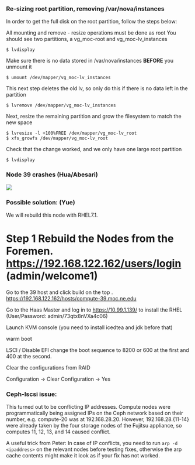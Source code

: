 ### Re-sizing root partition, removing /var/nova/instances
In order to get the full disk on the root partition, follow the steps below:

All mounting and remove - resize operations must be done as root
You should see two partitions, a vg_moc-root and vg_moc-lv_instances
```
$ lvdisplay
```
Make sure there is no data stored in /var/nova/instances **BEFORE** you unmount it
```
$ umount /dev/mapper/vg_moc-lv_instances
```
This next step deletes the old lv, so only do this if there is no data left in the partition
```
$ lvremove /dev/mapper/vg_moc-lv_instances
```
Next, resize the remaining partition and grow the filesystem to match the new space
```
$ lvresize -l +100%FREE /dev/mapper/vg_moc-lv_root
$ xfs_growfs /dev/mapper/vg_moc-lv_root
```
Check that the change worked, and we only have one large root partition
```
$ lvdisplay
```

### Node 39 crashes (Hua/Abesari)

![](node_39_reboot_errors.png)

### Possible solution: (Yue)

We will rebuild this node with RHEL7.1.

# Step 1 Rebuild the Nodes from the Foremen. https://192.168.122.162/users/login (admin/welcome1)

Go to the 39 host and click build on the top . https://192.168.122.162/hosts/compute-39.moc.ne.edu

Go to the Haas Master and log in to https://10.99.1.139/ to install the RHEL (User/Password: admin/73qtx8nVXa4c06)

Launch KVM console (you need to install icedtea and jdk before that)

warm boot

LSCI / Disable EFI change the boot sequence to 8200 or 600 at the first and 400 at the second.

Clear the configurations from RAID

Configuration -> Clear Configuration -> Yes
 
### Ceph-Iscsi issue:

This turned out to be conflicting IP addresses.  Compute nodes were programmatically being assigned IPs on the Ceph network based on their number, e.g. compute-20 was at 192.168.28.20.  However, 192.168.28.{11-14} were already taken by the four storage nodes of the Fujitsu appliance, so computes 11, 12, 13, and 14 caused conflict.

A useful trick from Peter:  In case of IP conflicts, you need to run `arp -d <ipaddress>` on the relevant nodes before testing fixes, otherwise the arp cache contents might make it look as if your fix has not worked.